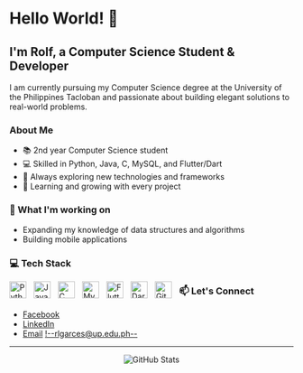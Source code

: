 # Hello World! 👋

## I'm Rolf, a Computer Science Student & Developer

I am currently pursuing my Computer Science degree at the University of the Philippines Tacloban and passionate about building elegant solutions to real-world problems.

### About Me
- 📚 2nd year Computer Science student
- 💻 Skilled in Python, Java, C, MySQL, and Flutter/Dart
- 🚀 Always exploring new technologies and frameworks
- 🌱 Learning and growing with every project

### 🔭 What I'm working on
- Expanding my knowledge of data structures and algorithms
- Building mobile applications 

### 💻 Tech Stack

<img align="left" alt="Python" width="30px" style="padding-right:10px;" src="https://cdn.jsdelivr.net/gh/devicons/devicon/icons/python/python-plain.svg" />
<img align="left" alt="Java" width="30px" style="padding-right:10px;" src="https://cdn.jsdelivr.net/gh/devicons/devicon/icons/java/java-original.svg"/>
<img align="left" alt="C" width="30px" style="padding-right:10px;" src="https://cdn.jsdelivr.net/gh/devicons/devicon@latest/icons/c/c-original.svg" />   
<img align="left" alt="MySQL" width="30px" style="padding-right:10px;" src="https://cdn.jsdelivr.net/gh/devicons/devicon@latest/icons/mysql/mysql-original.svg" />
<img align="left" alt="Flutter" width="30px" style="padding-right:10px;" src="https://cdn.jsdelivr.net/gh/devicons/devicon@latest/icons/flutter/flutter-original.svg" />
<img align="left" alt="Dart" width="30px" style="padding-right:10px;" src="https://cdn.jsdelivr.net/gh/devicons/devicon@latest/icons/dart/dart-original.svg" />
<img align="left" alt="GitHub" width="30px" style="padding-right:10px;" src="https://cdn.jsdelivr.net/gh/devicons/devicon/icons/github/github-original.svg" />  

### 📫 Let's Connect
- [Facebook](#) <!--https://www.facebook.com/rolfgenree11.garces/-->
- [LinkedIn](#) <!--https://www.linkedin.com/in/rolf-genree-garces-b41316322/-->
- [Email](#) <!--rlgarces@up.edu.ph-->

---

<p align="center">
  <img src="https://github-readme-stats.vercel.app/api?username=YOUR_USERNAME&show_icons=true&theme=dark" alt="GitHub Stats" />
</p>
